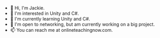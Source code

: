 - 👋 Hi, I'm Jackie.
- 👀 I'm interested in Unity and C#.
- 🌱 I'm currently learning Unity and C#.
- 💞️ I'm open to networking, but am currently working on a big project.
- 📫 You can reach me at onlineteachingnow.com.

<!---
OnlineTeachingNow/OnlineTeachingNow is a ✨ special ✨ repository because its `README.md` (this file) appears on your GitHub profile.
You can click the Preview link to take a look at your changes.
--->
